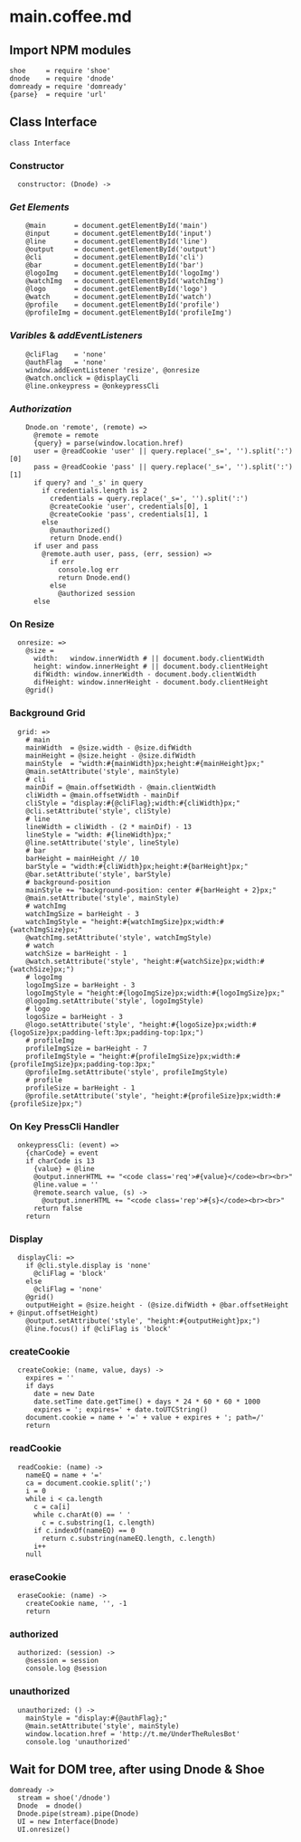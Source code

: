 # main.coffee.md

## Import NPM modules

    shoe     = require 'shoe'
    dnode    = require 'dnode'
    domready = require 'domready'
    {parse}  = require 'url'

## Class Interface

    class Interface

### **Constructor**

      constructor: (Dnode) ->

### *Get Elements*

        @main       = document.getElementById('main')
        @input      = document.getElementById('input')
        @line       = document.getElementById('line')
        @output     = document.getElementById('output')
        @cli        = document.getElementById('cli')
        @bar        = document.getElementById('bar')
        @logoImg    = document.getElementById('logoImg')
        @watchImg   = document.getElementById('watchImg')
        @logo       = document.getElementById('logo')
        @watch      = document.getElementById('watch')
        @profile    = document.getElementById('profile')
        @profileImg = document.getElementById('profileImg')

### *Varibles* & *addEventListeners*

        @cliFlag    = 'none'
        @authFlag   = 'none'
        window.addEventListener 'resize', @onresize
        @watch.onclick = @displayCli
        @line.onkeypress = @onkeypressCli

### *Authorization*

        Dnode.on 'remote', (remote) =>
          @remote = remote
          {query} = parse(window.location.href)
          user = @readCookie 'user' || query.replace('_s=', '').split(':')[0]
          pass = @readCookie 'pass' || query.replace('_s=', '').split(':')[1]
          if query? and '_s' in query
            if credentials.length is 2
              credentials = query.replace('_s=', '').split(':')
              @createCookie 'user', credentials[0], 1
              @createCookie 'pass', credentials[1], 1
            else
              @unauthorized()
              return Dnode.end()
          if user and pass
            @remote.auth user, pass, (err, session) =>
              if err
                console.log err
                return Dnode.end()
              else
                @authorized session
          else


### **On Resize**

      onresize: =>
        @size =
          width:   window.innerWidth # || document.body.clientWidth
          height: window.innerHeight # || document.body.clientHeight
          difWidth: window.innerWidth - document.body.clientWidth
          difHeight: window.innerHeight - document.body.clientHeight
        @grid()

### **Background Grid**

      grid: =>
        # main
        mainWidth  = @size.width - @size.difWidth
        mainHeight = @size.height - @size.difWidth
        mainStyle  = "width:#{mainWidth}px;height:#{mainHeight}px;"
        @main.setAttribute('style', mainStyle)
        # cli
        mainDif = @main.offsetWidth - @main.clientWidth
        cliWidth = @main.offsetWidth - mainDif
        cliStyle = "display:#{@cliFlag};width:#{cliWidth}px;"
        @cli.setAttribute('style', cliStyle)
        # line
        lineWidth = cliWidth - (2 * mainDif) - 13
        lineStyle = "width: #{lineWidth}px;"
        @line.setAttribute('style', lineStyle)
        # bar
        barHeight = mainHeight // 10
        barStyle = "width:#{cliWidth}px;height:#{barHeight}px;"
        @bar.setAttribute('style', barStyle)
        # background-position
        mainStyle += "background-position: center #{barHeight + 2}px;"
        @main.setAttribute('style', mainStyle)
        # watchImg
        watchImgSize = barHeight - 3
        watchImgStyle = "height:#{watchImgSize}px;width:#{watchImgSize}px;"
        @watchImg.setAttribute('style', watchImgStyle)
        # watch
        watchSize = barHeight - 1
        @watch.setAttribute('style', "height:#{watchSize}px;width:#{watchSize}px;")
        # logoImg
        logoImgSize = barHeight - 3
        logoImgStyle = "height:#{logoImgSize}px;width:#{logoImgSize}px;"
        @logoImg.setAttribute('style', logoImgStyle)
        # logo
        logoSize = barHeight - 3
        @logo.setAttribute('style', "height:#{logoSize}px;width:#{logoSize}px;padding-left:3px;padding-top:1px;")
        # profileImg
        profileImgSize = barHeight - 7
        profileImgStyle = "height:#{profileImgSize}px;width:#{profileImgSize}px;padding-top:3px;"
        @profileImg.setAttribute('style', profileImgStyle)
        # profile
        profileSize = barHeight - 1
        @profile.setAttribute('style', "height:#{profileSize}px;width:#{profileSize}px;")

### **On Key PressCli Handler**

      onkeypressCli: (event) =>
        {charCode} = event
        if charCode is 13
          {value} = @line
          @output.innerHTML += "<code class='req'>#{value}</code><br><br>"
          @line.value = ''
          @remote.search value, (s) ->
            @output.innerHTML += "<code class='rep'>#{s}</code><br><br>"
          return false
        return

### **Display**

      displayCli: =>
        if @cli.style.display is 'none'
          @cliFlag = 'block'
        else
          @cliFlag = 'none'
        @grid()
        outputHeight = @size.height - (@size.difWidth + @bar.offsetHeight + @input.offsetHeight)
        @output.setAttribute('style', "height:#{outputHeight}px;")
        @line.focus() if @cliFlag is 'block'

### **createCookie**

      createCookie: (name, value, days) ->
        expires = ''
        if days
          date = new Date
          date.setTime date.getTime() + days * 24 * 60 * 60 * 1000
          expires = '; expires=' + date.toUTCString()
        document.cookie = name + '=' + value + expires + '; path=/'
        return

### **readCookie**

      readCookie: (name) ->
        nameEQ = name + '='
        ca = document.cookie.split(';')
        i = 0
        while i < ca.length
          c = ca[i]
          while c.charAt(0) == ' '
            c = c.substring(1, c.length)
          if c.indexOf(nameEQ) == 0
            return c.substring(nameEQ.length, c.length)
          i++
        null

### **eraseCookie**

      eraseCookie: (name) ->
        createCookie name, '', -1
        return

### **authorized**

      authorized: (session) ->
        @session = session
        console.log @session

### **unauthorized**

      unauthorized: () ->
        mainStyle = "display:#{@authFlag};"
        @main.setAttribute('style', mainStyle)
        window.location.href = 'http://t.me/UnderTheRulesBot'
        console.log 'unauthorized'


## Wait for DOM tree, after using  Dnode & Shoe

    domready ->
      stream = shoe('/dnode')
      Dnode  = dnode()
      Dnode.pipe(stream).pipe(Dnode)
      UI = new Interface(Dnode)
      UI.onresize()
